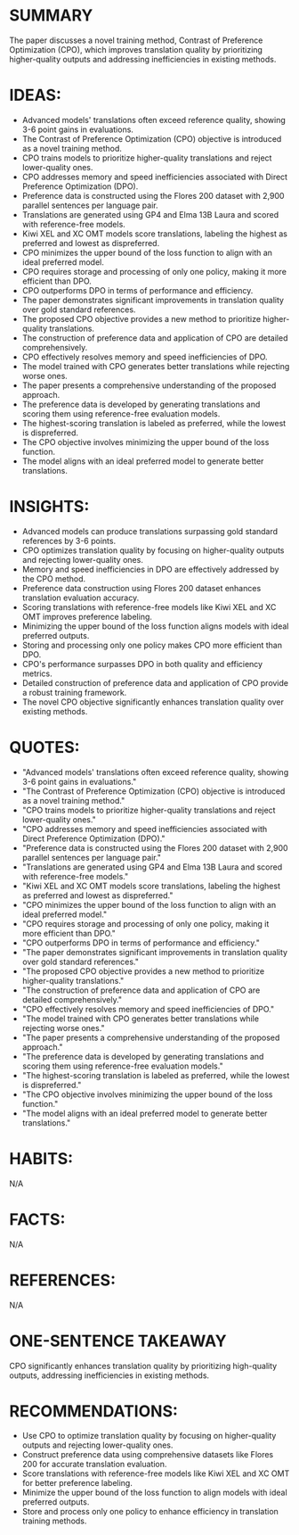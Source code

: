 # SUMMARY
The paper discusses a novel training method, Contrast of Preference Optimization (CPO), which improves translation quality by prioritizing higher-quality outputs and addressing inefficiencies in existing methods.

# IDEAS:
- Advanced models' translations often exceed reference quality, showing 3-6 point gains in evaluations.
- The Contrast of Preference Optimization (CPO) objective is introduced as a novel training method.
- CPO trains models to prioritize higher-quality translations and reject lower-quality ones.
- CPO addresses memory and speed inefficiencies associated with Direct Preference Optimization (DPO).
- Preference data is constructed using the Flores 200 dataset with 2,900 parallel sentences per language pair.
- Translations are generated using GP4 and Elma 13B Laura and scored with reference-free models.
- Kiwi XEL and XC OMT models score translations, labeling the highest as preferred and lowest as dispreferred.
- CPO minimizes the upper bound of the loss function to align with an ideal preferred model.
- CPO requires storage and processing of only one policy, making it more efficient than DPO.
- CPO outperforms DPO in terms of performance and efficiency.
- The paper demonstrates significant improvements in translation quality over gold standard references.
- The proposed CPO objective provides a new method to prioritize higher-quality translations.
- The construction of preference data and application of CPO are detailed comprehensively.
- CPO effectively resolves memory and speed inefficiencies of DPO.
- The model trained with CPO generates better translations while rejecting worse ones.
- The paper presents a comprehensive understanding of the proposed approach.
- The preference data is developed by generating translations and scoring them using reference-free evaluation models.
- The highest-scoring translation is labeled as preferred, while the lowest is dispreferred.
- The CPO objective involves minimizing the upper bound of the loss function.
- The model aligns with an ideal preferred model to generate better translations.

# INSIGHTS:
- Advanced models can produce translations surpassing gold standard references by 3-6 points.
- CPO optimizes translation quality by focusing on higher-quality outputs and rejecting lower-quality ones.
- Memory and speed inefficiencies in DPO are effectively addressed by the CPO method.
- Preference data construction using Flores 200 dataset enhances translation evaluation accuracy.
- Scoring translations with reference-free models like Kiwi XEL and XC OMT improves preference labeling.
- Minimizing the upper bound of the loss function aligns models with ideal preferred outputs.
- Storing and processing only one policy makes CPO more efficient than DPO.
- CPO's performance surpasses DPO in both quality and efficiency metrics.
- Detailed construction of preference data and application of CPO provide a robust training framework.
- The novel CPO objective significantly enhances translation quality over existing methods.

# QUOTES:
- "Advanced models' translations often exceed reference quality, showing 3-6 point gains in evaluations."
- "The Contrast of Preference Optimization (CPO) objective is introduced as a novel training method."
- "CPO trains models to prioritize higher-quality translations and reject lower-quality ones."
- "CPO addresses memory and speed inefficiencies associated with Direct Preference Optimization (DPO)."
- "Preference data is constructed using the Flores 200 dataset with 2,900 parallel sentences per language pair."
- "Translations are generated using GP4 and Elma 13B Laura and scored with reference-free models."
- "Kiwi XEL and XC OMT models score translations, labeling the highest as preferred and lowest as dispreferred."
- "CPO minimizes the upper bound of the loss function to align with an ideal preferred model."
- "CPO requires storage and processing of only one policy, making it more efficient than DPO."
- "CPO outperforms DPO in terms of performance and efficiency."
- "The paper demonstrates significant improvements in translation quality over gold standard references."
- "The proposed CPO objective provides a new method to prioritize higher-quality translations."
- "The construction of preference data and application of CPO are detailed comprehensively."
- "CPO effectively resolves memory and speed inefficiencies of DPO."
- "The model trained with CPO generates better translations while rejecting worse ones."
- "The paper presents a comprehensive understanding of the proposed approach."
- "The preference data is developed by generating translations and scoring them using reference-free evaluation models."
- "The highest-scoring translation is labeled as preferred, while the lowest is dispreferred."
- "The CPO objective involves minimizing the upper bound of the loss function."
- "The model aligns with an ideal preferred model to generate better translations."

# HABITS:
N/A

# FACTS:
N/A

# REFERENCES:
N/A

# ONE-SENTENCE TAKEAWAY
CPO significantly enhances translation quality by prioritizing high-quality outputs, addressing inefficiencies in existing methods.

# RECOMMENDATIONS:
- Use CPO to optimize translation quality by focusing on higher-quality outputs and rejecting lower-quality ones.
- Construct preference data using comprehensive datasets like Flores 200 for accurate translation evaluation.
- Score translations with reference-free models like Kiwi XEL and XC OMT for better preference labeling.
- Minimize the upper bound of the loss function to align models with ideal preferred outputs.
- Store and process only one policy to enhance efficiency in translation training methods.